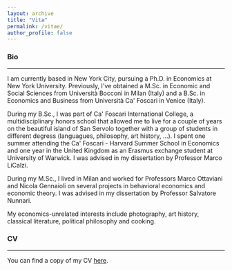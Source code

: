 ```yaml
---
layout: archive
title: "Vitæ"
permalink: /vitae/
author_profile: false
---
```


### Bio
---
I am currently based in New York City, pursuing a Ph.D. in Economics at New York University. Previously, I've obtained a M.Sc. in Economic and Social Sciences from Università Bocconi in Milan (Italy) and a B.Sc. in Economics and Business from Università Ca' Foscari in Venice (Italy). 

During my B.Sc., I was part of Ca' Foscari International College, a multidisciplinary honors school that allowed me to live for a couple of years on the beautiful island of San Servolo  together with a group of students in different degress (languagues, philosophy, art history, ...). I spent one summer attending the Ca' Foscari - Harvard Summer School in Economics and  one year in the United Kingdom as an Erasmus exchange student at University of Warwick. I was advised in my dissertation by Professor Marco LiCalzi.

During my M.Sc., I lived in Milan and worked for Professors Marco Ottaviani and Nicola Gennaioli on several projects in behavioral economics and economic theory. I was advised in my dissertation by Professor Salvatore Nunnari.

My economics-unrelated interests include photography, art history, classical literature, political philosophy and cooking.

### CV
---
You can find a copy of my CV [here](../assets/cv/Curriculum_Vitae_Montanari.pdf).
